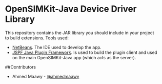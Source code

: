 OpenSIMKit-Java Device Driver Library
=====================================

This repository contains the JAR library you should include in your project to build extensions. Tools used:

* [NetBeans](http://netbeans.org/). The IDE used to develop the app.
* [JSPF Java Plugin Framework](http://code.google.com/p/jspf/). Is used to build the plugin client and used on the main OpenSIMKit-Java app (which acts as the server).

##Contributors

* Ahmed Maawy - [@ahmedmaawy](https://twitter.com/ahmedmaawy)